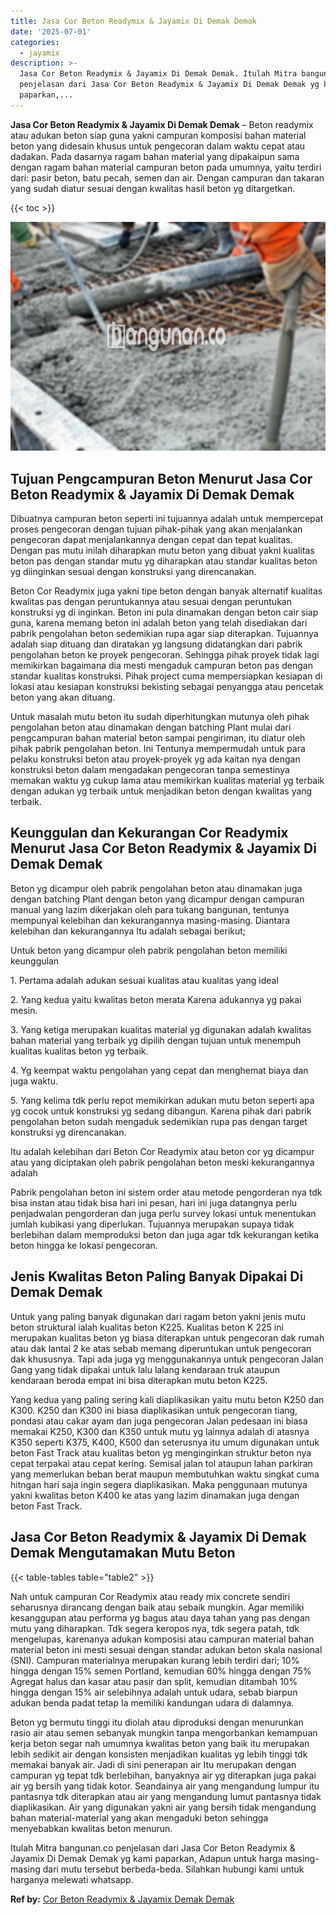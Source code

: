 ```yaml
---
title: Jasa Cor Beton Readymix & Jayamix Di Demak Demak
date: '2025-07-01'
categories:
  - jayamix
description: >-
  Jasa Cor Beton Readymix & Jayamix Di Demak Demak. Itulah Mitra bangunan.co
  penjelasan dari Jasa Cor Beton Readymix & Jayamix Di Demak Demak yg kami
  paparkan,...
---
```


**Jasa Cor Beton Readymix & Jayamix Di Demak Demak** – Beton readymix atau adukan beton siap guna yakni campuran komposisi bahan material beton yang didesain khusus untuk pengecoran dalam waktu cepat atau dadakan. Pada dasarnya ragam bahan material yang dipakaipun sama dengan ragam bahan material campuran beton pada umumnya, yaitu terdiri dari: pasir beton, batu pecah, semen dan air. Dengan campuran dan takaran yang sudah diatur sesuai dengan kwalitas hasil beton yg ditargetkan.

{{< toc >}}

![Jasa Cor Beton Readymix & Jayamix Di Demak Demak](/images/jasa-cor-readymix-41.png)

## Tujuan Pengcampuran Beton Menurut Jasa Cor Beton Readymix & Jayamix Di Demak Demak

Dibuatnya campuran beton seperti ini tujuannya adalah untuk mempercepat proses pengecoran dengan tujuan pihak-pihak yang akan menjalankan pengecoran dapat menjalankannya dengan cepat dan tepat kualitas. Dengan pas mutu inilah diharapkan mutu beton yang dibuat yakni kualitas beton pas dengan standar mutu yg diharapkan atau standar kualitas beton yg diinginkan sesuai dengan konstruksi yang direncanakan.

Beton Cor Readymix juga yakni tipe beton dengan banyak alternatif kualitas kwalitas pas dengan peruntukannya atau sesuai dengan peruntukan konstruksi yg di inginkan. Beton ini pula dinamakan dengan beton cair siap guna, karena memang beton ini adalah beton yang telah disediakan dari pabrik pengolahan beton sedemikian rupa agar siap diterapkan. Tujuannya adalah siap dituang dan diratakan yg langsung didatangkan dari pabrik pengolahan beton ke proyek pengecoran. Sehingga pihak proyek tidak lagi memikirkan bagaimana dia mesti mengaduk campuran beton pas dengan standar kualitas konstruksi. Pihak project cuma mempersiapkan kesiapan di lokasi atau kesiapan konstruksi bekisting sebagai penyangga atau pencetak beton yang akan dituang.

Untuk masalah mutu beton itu sudah diperhitungkan mutunya oleh pihak pengolahan beton atau dinamakan dengan batching Plant mulai dari pengcampuran bahan material beton sampai pengiriman, itu diatur oleh pihak pabrik pengolahan beton. Ini Tentunya mempermudah untuk para pelaku konstruksi beton atau proyek-proyek yg ada kaitan nya dengan konstruksi beton dalam mengadakan pengecoran tanpa semestinya memakan waktu yg cukup lama atau memikirkan kualitas material yg terbaik dengan adukan yg terbaik untuk menjadikan beton dengan kwalitas yang terbaik.

## Keunggulan dan Kekurangan Cor Readymix Menurut Jasa Cor Beton Readymix & Jayamix Di Demak Demak

Beton yg dicampur oleh pabrik pengolahan beton atau dinamakan juga dengan batching Plant dengan beton yang dicampur dengan campuran manual yang lazim dikerjakan oleh para tukang bangunan, tentunya mempunyai kelebihan dan kekurangannya masing-masing. Diantara kelebihan dan kekurangannya Itu adalah sebagai berikut;

Untuk beton yang dicampur oleh pabrik pengolahan beton memiliki keunggulan

1\. Pertama adalah adukan sesuai kualitas atau kualitas yang ideal

2\. Yang kedua yaitu kwalitas beton merata Karena adukannya yg pakai mesin.

3\. Yang ketiga merupakan kualitas material yg digunakan adalah kwalitas bahan material yang terbaik yg dipilih dengan tujuan untuk menempuh kualitas kualitas beton yg terbaik.

4\. Yg keempat waktu pengolahan yang cepat dan menghemat biaya dan juga waktu.

5\. Yang kelima tdk perlu repot memikirkan adukan mutu beton seperti apa yg cocok untuk konstruksi yg sedang dibangun. Karena pihak dari pabrik pengolahan beton sudah mengaduk sedemikian rupa pas dengan target konstruksi yg direncanakan.

Itu adalah kelebihan dari Beton Cor Readymix atau beton cor yg dicampur atau yang diciptakan oleh pabrik pengolahan beton meski kekurangannya adalah

Pabrik pengolahan beton ini sistem order atau metode pengorderan nya tdk bisa instan atau tidak bisa hari ini pesan, hari ini juga datangnya perlu penjadwalan pengorderan dan juga perlu survey lokasi untuk menentukan jumlah kubikasi yang diperlukan. Tujuannya merupakan supaya tidak berlebihan dalam memproduksi beton dan juga agar tdk kekurangan ketika beton hingga ke lokasi pengecoran.

## Jenis Kwalitas Beton Paling Banyak Dipakai Di Demak Demak

Untuk yang paling banyak digunakan dari ragam beton yakni jenis mutu beton struktural ialah kualitas beton K225. Kualitas beton K 225 ini merupakan kualitas beton yg biasa diterapkan untuk pengecoran dak rumah atau dak lantai 2 ke atas sebab memang diperuntukan untuk pengecoran dak khususnya. Tapi ada juga yg menggunakannya untuk pengecoran Jalan Gang yang tidak dipakai untuk lalu lalang kendaraan truk ataupun kendaraan beroda empat ini bisa diterapkan mutu beton K225.

Yang kedua yang paling sering kali diaplikasikan yaitu mutu beton K250 dan K300. K250 dan K300 ini biasa diaplikasikan untuk pengecoran tiang, pondasi atau cakar ayam dan juga pengecoran Jalan pedesaan ini biasa memakai K250, K300 dan K350 untuk mutu yg lainnya adalah di atasnya K350 seperti K375, K400, K500 dan seterusnya itu umum digunakan untuk beton Fast Track atau kualitas beton yg menginginkan struktur beton nya cepat terpakai atau cepat kering. Semisal jalan tol ataupun lahan parkiran yang memerlukan beban berat maupun membutuhkan waktu singkat cuma hitngan hari saja ingin segera diaplikasikan. Maka penggunaan mutunya yakni kwalitas beton K400 ke atas yang lazim dinamakan juga dengan beton Fast Track.

## Jasa Cor Beton Readymix & Jayamix Di Demak Demak Mengutamakan Mutu Beton

{{< table-tables table="table2" >}}

Nah untuk campuran Cor Readymix atau ready mix concrete sendiri seharusnya dirancang dengan baik atau sebaik mungkin. Agar memiliki kesanggupan atau performa yg bagus atau daya tahan yang pas dengan mutu yang diharapkan. Tdk segera keropos nya, tdk segera patah, tdk mengelupas, karenanya adukan komposisi atau campuran material bahan material beton ini mesti sesuai dengan standar adukan beton skala nasional (SNI). Campuran materialnya merupakan kurang lebih terdiri dari; 10% hingga dengan 15% semen Portland, kemudian 60% hingga dengan 75% Agregat halus dan kasar atau pasir dan split, kemudian ditambah 10% hingga dengan 15% air selebihnya adalah untuk udara, sebab biarpun adukan benda padat tetap Ia memiliki kandungan udara di dalamnya.

Beton yg bermutu tinggi itu diolah atau diproduksi dengan menurunkan rasio air atau semen sebanyak mungkin tanpa mengorbankan kemampuan kerja beton segar nah umumnya kwalitas beton yang baik itu merupakan lebih sedikit air dengan konsisten menjadikan kualitas yg lebih tinggi tdk memakai banyak air. Jadi di sini penerapan air Itu merupakan dengan campuran yg tepat tdk berlebihan, banyaknya air yg diterapkan juga pakai air yg bersih yang tidak kotor. Seandainya air yang mengandung lumpur itu pantasnya tdk diterapkan atau air yang mengandung lumut pantasnya tidak diaplikasikan. Air yang digunakan yakni air yang bersih tidak mengandung bahan material-material yang akan mengaduki beton sehingga menyebabkan kwalitas beton menurun.

Itulah Mitra bangunan.co penjelasan dari Jasa Cor Beton Readymix & Jayamix Di Demak Demak yg kami paparkan, Adapun untuk harga masing-masing dari mutu tersebut berbeda-beda. Silahkan hubungi kami untuk harganya melewati whatsapp.

**Ref by:** [Cor Beton Readymix & Jayamix Demak Demak](https://id.wikipedia.org/wiki/Cor)
